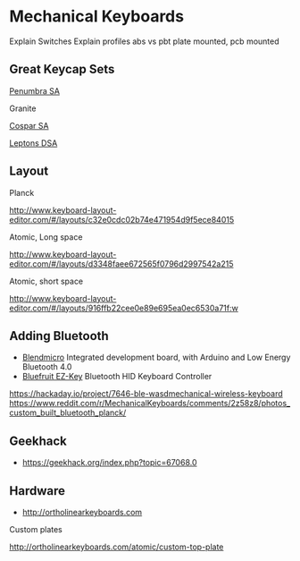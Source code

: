 # Mechanical Keyboards

Explain Switches
Explain profiles
abs vs pbt
plate mounted, pcb mounted

## Great Keycap Sets

[Penumbra SA](https://geekhack.org/index.php?topic=51026.0)

Granite

[Cospar SA](https://geekhack.org/index.php?topic=62327.0)

[Leptons DSA](http://ortholinearkeyboards.com/keycaps/lepton-dsa-keyset)

## Layout

Planck

http://www.keyboard-layout-editor.com/#/layouts/c32e0cdc02b74e471954d9f5ece84015

Atomic, Long space

http://www.keyboard-layout-editor.com/#/layouts/d3348faee672565f0796d2997542a215

Atomic, short space

http://www.keyboard-layout-editor.com/#/layouts/916ffb22cee0e89e695ea0ec6530a71f:w

## Adding Bluetooth

- [Blendmicro](http://redbearlab.com/blendmicro/) Integrated development board, with Arduino and Low Energy Bluetooth 4.0
- [Bluefruit EZ-Key](http://www.adafruit.com/product/1535) Bluetooth HID Keyboard Controller

https://hackaday.io/project/7646-ble-wasdmechanical-wireless-keyboard
https://www.reddit.com/r/MechanicalKeyboards/comments/2z58z8/photos_custom_built_bluetooth_planck/

## Geekhack

- https://geekhack.org/index.php?topic=67068.0

## Hardware

- http://ortholinearkeyboards.com

Custom plates

http://ortholinearkeyboards.com/atomic/custom-top-plate
